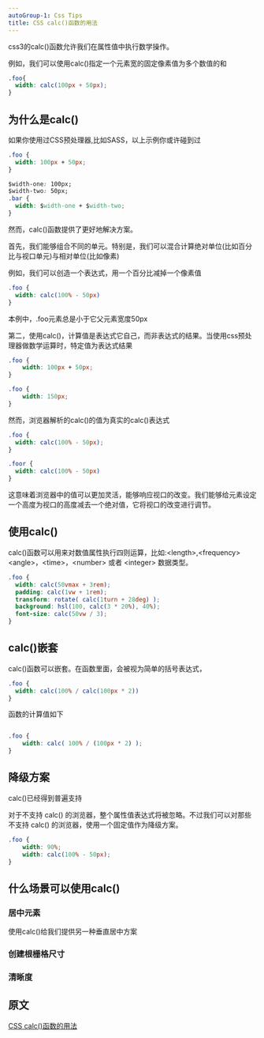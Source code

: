 ```yaml
---
autoGroup-1: Css Tips
title: CSS calc()函数的用法
---
```

css3的calc()函数允许我们在属性值中执行数学操作。

例如，我们可以使用calc()指定一个元素宽的固定像素值为多个数值的和
```css
.foo{
  width: calc(100px + 50px);
}
```
## 为什么是calc()
如果你使用过CSS预处理器,比如SASS，以上示例你或许碰到过
```css
.foo {
  width: 100px + 50px;
}

$width-one: 100px;
$width-two: 50px;
.bar {
  width: $width-one + $width-two;
}
```
然而，calc()函数提供了更好地解决方案。

首先，我们能够组合不同的单元。特别是，我们可以混合计算绝对单位(比如百分比与视口单元)与相对单位(比如像素)

例如，我们可以创造一个表达式，用一个百分比减掉一个像素值
```css
.foo {
  width: calc(100% - 50px)
}
```
本例中，.foo元素总是小于它父元素宽度50px

第二，使用calc()，计算值是表达式它自己，而非表达式的结果。当使用css预处理器做数学运算时，特定值为表达式结果
```css
.foo {
    width: 100px + 50px;
}

.foo {
    width: 150px;
}
```
然而，浏览器解析的calc()的值为真实的calc()表达式
```css
.foo {
  width: calc(100% - 50px);
}

.foor {
  width: calc(100% - 50px)
}
```
这意味着浏览器中的值可以更加灵活，能够响应视口的改变。我们能够给元素设定一个高度为视口的高度减去一个绝对值，它将视口的改变进行调节。

## 使用calc()
calc()函数可以用来对数值属性执行四则运算，比如:&lt;length&gt;,&lt;frequency&gt;&lt;angle&gt;，&lt;time&gt;，&lt;number&gt; 或者 &lt;integer&gt; 数据类型。
```css
.foo {
  width: calc(50vmax + 3rem);
  padding: calc(1vw + 1rem);
  transform: rotate( calc(1turn + 28deg) );
  background: hsl(100, calc(3 * 20%), 40%);
  font-size: calc(50vw / 3);
}
```
## calc()嵌套
calc()函数可以嵌套。在函数里面，会被视为简单的括号表达式，
```css
.foo {
  width: calc(100% / calc(100px * 2))
}
```
函数的计算值如下
```css

.foo {
    width: calc( 100% / (100px * 2) );
}
```
## 降级方案
calc()已经得到普遍支持

对于不支持 calc() 的浏览器，整个属性值表达式将被忽略。不过我们可以对那些不支持 calc() 的浏览器，使用一个固定值作为降级方案。
```css
.foo {
    width: 90%; 
    width: calc(100% - 50px);
}
```
## 什么场景可以使用calc()
### 居中元素
使用calc()给我们提供另一种垂直居中方案
### 创建根栅格尺寸
### 清晰度


## 原文
[CSS calc()函数的用法](https://mp.weixin.qq.com/s/Jn7wl4doy1bUXpPrRa5fNA)